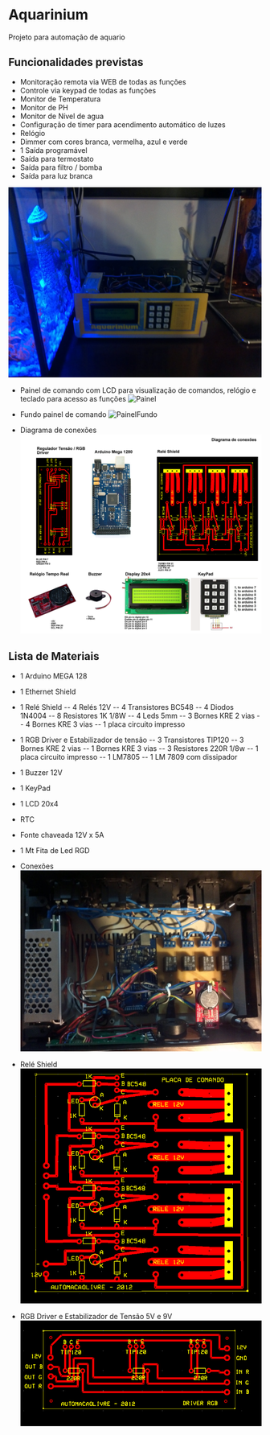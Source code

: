 # Aquarinium

Projeto para automação de aquario

## Funcionalidades previstas
- Monitoração remota via WEB de todas as funções 
- Controle via keypad de todas as funções
- Monitor de Temperatura
- Monitor de PH
- Monitor de Nível de agua
- Configuração de timer para acendimento automático de luzes
- Relógio
- Dimmer com cores branca, vermelha, azul e verde
- 1 Saída programável
- Saída para termostato
- Saída para filtro / bomba
- Saída para luz branca


![Front](https://github.com/sergiomokshin/Aquarinium/blob/master/fotos/front.jpg?raw=true)

- Painel de comando com LCD para visualização de comandos, relógio e teclado para acesso as funções
![Painel](https://github.com/sergiomokshin/Aquarinium/blob/master/projeto/frente_controlador_v3.png?raw=true)

- Fundo painel de comando
![PainelFundo](https://github.com/sergiomokshin/Aquarinium/blob/master/projeto/fundo_controlador_v3.png?raw=true)


- Diagrama de conexões
![Conexoes](https://github.com/sergiomokshin/Aquarinium/blob/master/projeto/projeto.png?raw=true)

## Lista de Materiais
- 1 Arduino MEGA 128
- 1 Ethernet Shield
- 1 Relé Shield
-- 4 Relés 12V
-- 4 Transistores BC548
-- 4 Diodos 1N4004
-- 8 Resistores 1K 1/8W
-- 4 Leds 5mm
-- 3 Bornes KRE 2 vias
-- 4 Bornes KRE 3 vias
-- 1 placa circuito impresso
- 1 RGB Driver e Estabilizador de tensão
-- 3 Transistores TIP120
-- 3 Bornes KRE 2 vias
-- 1 Bornes KRE 3 vias
-- 3 Resistores 220R 1/8w
-- 1 placa circuito impresso
-- 1 LM7805
-- 1 LM 7809 com dissipador
- 1 Buzzer 12V
- 1 KeyPad
- 1 LCD 20x4
- RTC 
- Fonte chaveada 12V x 5A
- 1 Mt Fita de Led RGD

- Conexões
![Conexoes](https://github.com/sergiomokshin/Aquarinium/blob/master/fotos/circuito.jpg?raw=true)

- Relé Shield
![Conexoes](https://github.com/sergiomokshin/Aquarinium/blob/master/pcb_files/rele_shield.png?raw=true)

- RGB Driver e Estabilizador de Tensão 5V e 9V
![Conexoes](https://github.com/sergiomokshin/Aquarinium/blob/master/pcb_files/driver_rgb.png?raw=true)
